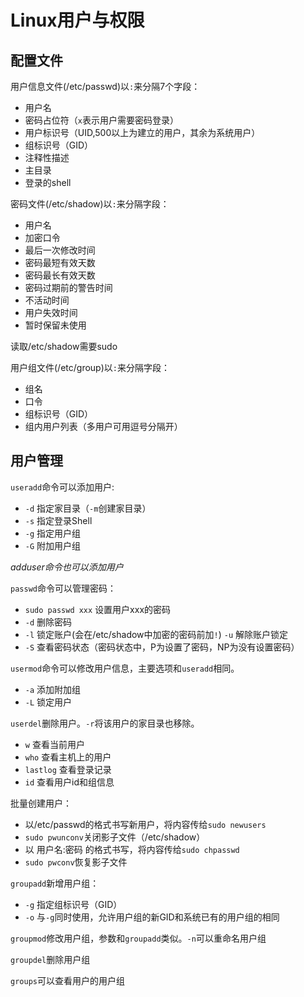 # Linux用户与权限

## 配置文件

用户信息文件(/etc/passwd)以`:`来分隔7个字段：

* 用户名
* 密码占位符（`x`表示用户需要密码登录）
* 用户标识号（UID,500以上为建立的用户，其余为系统用户）
* 组标识号（GID）
* 注释性描述
* 主目录
* 登录的shell

密码文件(/etc/shadow)以`:`来分隔字段：

* 用户名
* 加密口令
* 最后一次修改时间
* 密码最短有效天数
* 密码最长有效天数
* 密码过期前的警告时间
* 不活动时间
* 用户失效时间
* 暂时保留未使用

读取/etc/shadow需要sudo

用户组文件(/etc/group)以`:`来分隔字段：

* 组名
* 口令
* 组标识号（GID）
* 组内用户列表（多用户可用逗号分隔开）

## 用户管理

`useradd`命令可以添加用户:

* `-d` 指定家目录（`-m`创建家目录）
* `-s` 指定登录Shell
* `-g` 指定用户组
* `-G` 附加用户组

*adduser命令也可以添加用户*

`passwd`命令可以管理密码：

* `sudo passwd xxx` 设置用户xxx的密码
* `-d` 删除密码
* `-l` 锁定账户(会在/etc/shadow中加密的密码前加`!`)  `-u` 解除账户锁定
* `-S` 查看密码状态（密码状态中，P为设置了密码，NP为没有设置密码）

`usermod`命令可以修改用户信息，主要选项和`useradd`相同。

* `-a` 添加附加组
* `-L` 锁定用户

`userdel`删除用户。`-r`将该用户的家目录也移除。

* `w` 查看当前用户
* `who` 查看主机上的用户
* `lastlog` 查看登录记录
* `id` 查看用户id和组信息

批量创建用户：

* 以/etc/passwd的格式书写新用户，将内容传给`sudo newusers`
* `sudo pwunconv`关闭影子文件（/etc/shadow）
* 以 用户名:密码 的格式书写，将内容传给`sudo chpasswd`
* `sudo pwconv`恢复影子文件

`groupadd`新增用户组：

* `-g` 指定组标识号（GID）
* `-o` 与`-g`同时使用，允许用户组的新GID和系统已有的用户组的相同

`groupmod`修改用户组，参数和`groupadd`类似。`-n`可以重命名用户组

`groupdel`删除用户组

`groups`可以查看用户的用户组
